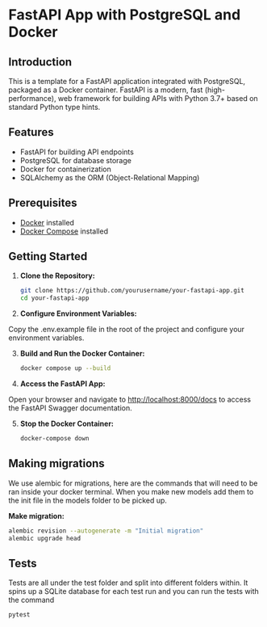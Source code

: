 # FastAPI App with PostgreSQL and Docker

## Introduction

This is a template for a FastAPI application integrated with PostgreSQL, packaged as a Docker container. FastAPI is a modern, fast (high-performance), web framework for building APIs with Python 3.7+ based on standard Python type hints.

## Features

- FastAPI for building API endpoints
- PostgreSQL for database storage
- Docker for containerization
- SQLAlchemy as the ORM (Object-Relational Mapping)

## Prerequisites

- [Docker](https://www.docker.com/) installed
- [Docker Compose](https://docs.docker.com/compose/) installed

## Getting Started

1. **Clone the Repository:**

   ```bash
   git clone https://github.com/yourusername/your-fastapi-app.git
   cd your-fastapi-app
   ```

2. **Configure Environment Variables:**

Copy the .env.example file in the root of the project and configure your environment variables.

3. **Build and Run the Docker Container:**

   ```bash
   docker compose up --build

   ```

4. **Access the FastAPI App:**

Open your browser and navigate to <http://localhost:8000/docs> to access the FastAPI Swagger documentation.

5. **Stop the Docker Container:**

   ```bash
   docker-compose down
   ```

## Making migrations

We use alembic for migrations, here are the commands that will need to be ran inside your docker terminal. When you make new models add them to the init file in the models folder to be picked up.

**Make migration:**

```bash
alembic revision --autogenerate -m "Initial migration"
alembic upgrade head
```

## Tests

Tests are all under the test folder and split into different folders within. It spins up a SQLite database for each test run and you can run the tests with the command

```bash
pytest
```
